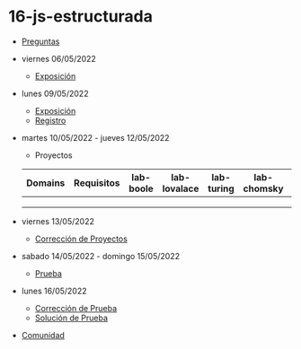 # 16-js-estructurada

- [Preguntas](https://escuela.it/cursos/curso-recurrencia-desarrollo-software/clase/patron)
- viernes 06/05/2022
  - [Exposición](https://escuela.it/cursos/curso-recurrencia-desarrollo-software/clase/patron)
- lunes 09/05/2022
  - [Exposición](https://escuela.it/cursos/curso-recurrencia-desarrollo-software/clase/patron)
  - [Registro](https://forms.gle/pA2QvsW32P4KtTD77)
- martes 10/05/2022 - jueves 12/05/2022
  - Proyectos
  
  |Domains|Requisitos|lab-boole|lab-lovalace|lab-turing|lab-chomsky|lab-dijkstra|
  |-------|----------|---------|------------|----------|-----------|--------------|
  |       |          |         |            |          |           |              |
  |       |          |         |            |          |           |              |
  |       |          |         |            |          |           |              |
- viernes 13/05/2022
  - [Corrección de Proyectos](https://escuela.it/cursos/curso-recurrencia-desarrollo-software/clase/patron)
- sabado 14/05/2022 - domingo 15/05/2022
  - [Prueba](https://forms.gle/hB9UJoN2PYiexctH8)
- lunes 16/05/2022
  - [Corrección de Prueba](https://escuela.it/cursos/curso-recurrencia-desarrollo-software/clase/patron)
  - [Solución de Prueba](https://docs.google.com/spreadsheets/d/1Uwtqa5VdD5wK2X7eLgkS6_th16aPnsW8pa5Ft2TyLPo/edit#gid=0)
- [Comunidad](https://app.slack.com/client/T02S3KYD464/C02TTGW0BM3)
